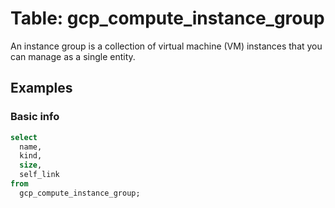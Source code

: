 # Table:  gcp_compute_instance_group

An instance group is a collection of virtual machine (VM) instances that you can manage as a single entity.

## Examples

### Basic info

```sql
select
  name,
  kind,
  size,
  self_link
from
  gcp_compute_instance_group;
```
